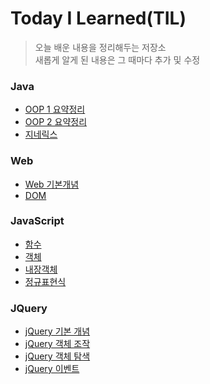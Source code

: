 # Today I Learned(TIL)
>오늘 배운 내용을 정리해두는 저장소<br>
>새롭게 알게 된 내용은 그 때마다 추가 및 수정
### Java
  - [OOP 1 요약정리](https://github.com/ChaewonHan/TIL/blob/main/Java/OOP%201%20%EC%9A%94%EC%95%BD%EC%A0%95%EB%A6%AC.md)
  - [OOP 2 요약정리](https://github.com/ChaewonHan/TIL/blob/main/Java/OOP%202%20%EC%9A%94%EC%95%BD%EC%A0%95%EB%A6%AC.md)
  - [지네릭스](https://github.com/ChaewonHan/TIL/blob/main/Java/%EC%A7%80%EB%84%A4%EB%A6%AD%EC%8A%A4.md)
### Web
  - [Web 기본개념](https://github.com/ChaewonHan/TIL/blob/main/Web/Web%20Service%20%EA%B8%B0%EB%B3%B8%EA%B0%9C%EB%85%90.md)
  - [DOM](https://github.com/ChaewonHan/TIL/blob/main/DOM.md)
### JavaScript
  - [함수](https://github.com/ChaewonHan/TIL/blob/main/JavaScript/%ED%95%A8%EC%88%98.md)
  - [객체](https://github.com/ChaewonHan/TIL/blob/main/JavaScript/%EA%B0%9D%EC%B2%B4.md)
  - [내장객체](https://github.com/ChaewonHan/TIL/blob/main/JavaScript/%EB%82%B4%EC%9E%A5%20%EA%B0%9D%EC%B2%B4.md)
  - [정규표현식](https://github.com/ChaewonHan/TIL/blob/main/JavaScript/%EC%A0%95%EA%B7%9C%ED%91%9C%ED%98%84%EC%8B%9D.md)
### JQuery
  - [jQuery 기본 개념](https://github.com/ChaewonHan/TIL/blob/main/JQuery/JQuery%20%EA%B8%B0%EB%B3%B8%20%EA%B0%9C%EB%85%90.md)
  - [jQuery 객체 조작](https://github.com/ChaewonHan/TIL/blob/main/JQuery/%EA%B0%9D%EC%B2%B4%20%EC%A1%B0%EC%9E%91.md)
  - [jQuery 객체 탐색](https://github.com/ChaewonHan/TIL/blob/main/JQuery/%EA%B0%9D%EC%B2%B4%20%ED%83%90%EC%83%89.md)
  - [jQuery 이벤트](https://github.com/ChaewonHan/TIL/blob/main/JQuery/jQuery%20%EC%9D%B4%EB%B2%A4%ED%8A%B8.md)
